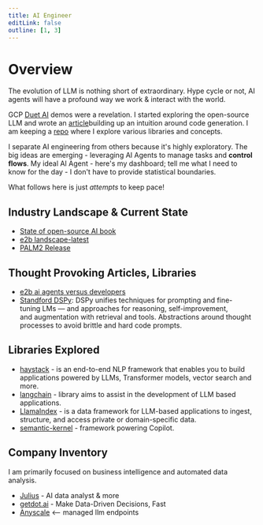 ```yaml
---
title: AI Engineer
editLink: false
outline: [1, 3]
---
```


# Overview
The evolution of LLM is nothing short of extraordinary. Hype cycle or not, AI agents will have a profound way we work & interact with the world.

GCP [Duet AI](https://cloud.google.com/bigquery/docs/write-sql-duet-ai) demos were a revelation. I started exploring the open-source LLM and wrote an [article](https://medium.com/@garzia.luke/developing-intuition-around-llm-code-assistants-via-open-source-models-afb0a1152240)building up an intuition around code generation. I am keeping a [repo](https://github.com/lgarzia/llm_apps_experimenting) where I explore various libraries and concepts.

I separate AI engineering from others because it's highly exploratory. The big ideas are emerging - leveraging AI Agents to manage tasks and **control flows**. My ideal AI Agent - here's my dashboard; tell me what I need to know for the day - I don't have to provide statistical boundaries.

What follows here is just *attempts* to keep pace!

## Industry Landscape & Current State
* [State of open-source AI book](https://book.premai.io/state-of-open-source-ai/)
* [e2b landscape-latest](https://raw.githubusercontent.com/e2b-dev/awesome-ai-agents/main/assets/landscape-latest.png)
* [PALM2 Release](https://www.youtube.com/watch?v=WF4xjKgU8r0)

## Thought Provoking Articles, Libraries
* [e2b ai agents versus developers](https://e2b.dev/blog/the-state-of-ai-agents-reliability-sdks-benchmarking-and-market-trends?ref=ai-agents-vs-developers)
* [Standford DSPy](https://github.com/stanfordnlp/dspy): DSPy unifies techniques for prompting and fine-tuning LMs — and approaches for reasoning, self-improvement, and augmentation with retrieval and tools. Abstractions around thought processes to avoid brittle and hard code prompts. 


## Libraries Explored
* [haystack](https://github.com/deepset-ai/haystack) - is an end-to-end NLP framework that enables you to build applications powered by LLMs, Transformer models, vector search and more.
* [langchain](https://github.com/langchain-ai/langchain) - library aims to assist in the development of LLM based applications.
* [LlamaIndex](https://www.llamaindex.ai/) - is a data framework for LLM-based applications to ingest, structure, and access private or domain-specific data.
* [semantic-kernel](https://learn.microsoft.com/en-us/semantic-kernel/overview/) - framework powering Copilot.

## Company Inventory
I am primarily focused on business intelligence and automated data analysis.
* [Julius](https://julius.ai/) - AI data analyst & more
* [getdot.ai](https://www.getdot.ai/) - Make Data-Driven Decisions, Fast
* [Anyscale](https://www.anyscale.com/endpoints) <-- managed llm endpoints



